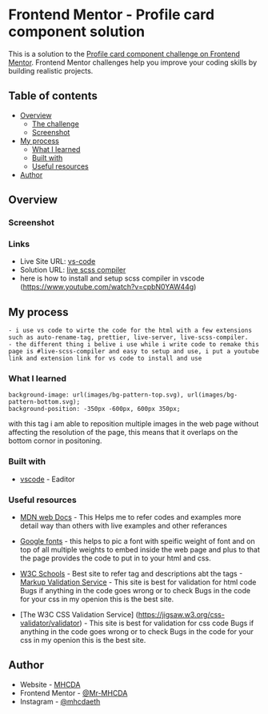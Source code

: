 # Frontend Mentor - Profile card component solution

This is a solution to the [Profile card component challenge on Frontend Mentor](https://www.frontendmentor.io/challenges/profile-card-component-cfArpWshJ). Frontend Mentor challenges help you improve your coding skills by building realistic projects. 

## Table of contents

- [Overview](#overview)
  - [The challenge](#the-challenge)
  - [Screenshot](#screenshot)
- [My process](#my-process)
  - [What I learned](#what-i-learned)
  - [Built with](#built-with)
  - [Useful resources](#useful-resources)
- [Author](#author)

## Overview

### Screenshot

[](screenshots/mobile.png)
[](screenshots/desktop.png)

### Links

- Live Site URL: [vs-code](https://code.visualstudio.com/)
- Solution URL: [live scss compiler](https://marketplace.visualstudio.com/items?itemName=ritwickdey.live-sass)
- here is how to install and setup scss compiler in vscode (https://www.youtube.com/watch?v=cpbN0YAW44g)

## My process

    - i use vs code to wirte the code for the html with a few extensions such as auto-rename-tag, prettier, live-server, live-scss-compiler.
    - the different thing i belive i use while i write code to remake this page is #live-scss-compiler and easy to setup and use, i put a youtube link and extension link for vs code to install and use

### What I learned

    background-image: url(images/bg-pattern-top.svg), url(images/bg-pattern-bottom.svg);
    background-position: -350px -600px, 600px 350px;
    
  with this tag i am able to reposition multiple images in the web page without affecting the resolution of the page, this means that it overlaps on the bottom cornor in positoning.

### Built with

- [vscode](https://code.visualstudio.com/) - Eaditor

### Useful resources

- [MDN web Docs](https://developer.mozilla.org/en-US/) - This Helps me to refer codes and examples more detail way than others with live examples and other referances
- [Google fonts](https://fonts.google.com/) - this helps to pic a font with speific weight of font and on top of all multiple weights to embed inside the web page and plus to that the page provides the code to put in to your html and css.

- [W3C Schools](https://www.w3schools.com/) - Best site to refer tag and descriptions abt the tags 
-[Markup Validation Service](https://validator.w3.org/#validate_by_uri) - This site is best for validation for html code Bugs if anything in the code goes wrong or to check Bugs in the code for your css in my openion this is the best site.
- [The W3C CSS Validation Service] (https://jigsaw.w3.org/css-validator/validator) - This site is best for validation for css code Bugs if anything in the code goes wrong or to check Bugs in the code for your css in my openion this is the best site.

## Author

- Website - [MHCDA](https://t.me/mhcdaeth)
- Frontend Mentor - [@Mr-MHCDA](https://www.frontendmentor.io/profile/Mr-MHCDA)
- Instagram - [@mhcdaeth](https://www.instagram.com/mhcdaeth)
